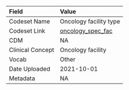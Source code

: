 |Field            |Value                  |
|:----------------|:----------------------|
|Codeset Name     |Oncology facility type |
|Codeset Link     |[oncology_spec_fac](https://github.com/PEDSnet/Variable-Dictionary/blob/main/visits/oncology_spec_fac.csv)|
|CDM              |NA                     |
|Clinical Concept |Oncology facility      |
|Vocab            |Other                  |
|Date Uploaded    |2021-10-01             |
|Metadata         |NA                     |
